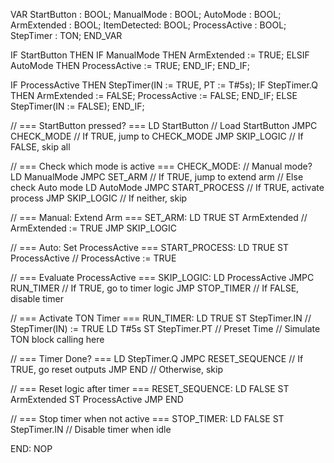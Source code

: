 VAR
    StartButton : BOOL;
    ManualMode  : BOOL;
    AutoMode    : BOOL;
    ArmExtended : BOOL;
    ItemDetected: BOOL;
    ProcessActive : BOOL;
    StepTimer   : TON;
END_VAR

IF StartButton THEN
    IF ManualMode THEN
        ArmExtended := TRUE;
    ELSIF AutoMode THEN
        ProcessActive := TRUE;
    END_IF;
END_IF;

IF ProcessActive THEN
    StepTimer(IN := TRUE, PT := T#5s);
    IF StepTimer.Q THEN
        ArmExtended := FALSE;
        ProcessActive := FALSE;
    END_IF;
ELSE
    StepTimer(IN := FALSE);
END_IF;

// === StartButton pressed? ===
LD StartButton         // Load StartButton
JMPC CHECK_MODE        // If TRUE, jump to CHECK_MODE
JMP SKIP_LOGIC         // If FALSE, skip all

// === Check which mode is active ===
CHECK_MODE:
// Manual mode?
LD ManualMode
JMPC SET_ARM           // If TRUE, jump to extend arm
// Else check Auto mode
LD AutoMode
JMPC START_PROCESS     // If TRUE, activate process
JMP SKIP_LOGIC         // If neither, skip

// === Manual: Extend Arm ===
SET_ARM:
LD TRUE
ST ArmExtended         // ArmExtended := TRUE
JMP SKIP_LOGIC

// === Auto: Set ProcessActive ===
START_PROCESS:
LD TRUE
ST ProcessActive       // ProcessActive := TRUE

// === Evaluate ProcessActive ===
SKIP_LOGIC:
LD ProcessActive
JMPC RUN_TIMER         // If TRUE, go to timer logic
JMP STOP_TIMER         // If FALSE, disable timer

// === Activate TON Timer ===
RUN_TIMER:
LD TRUE
ST StepTimer.IN        // StepTimer(IN) := TRUE
LD T#5s
ST StepTimer.PT        // Preset Time
// Simulate TON block calling here

// === Timer Done? ===
LD StepTimer.Q
JMPC RESET_SEQUENCE    // If TRUE, go reset outputs
JMP END                // Otherwise, skip

// === Reset logic after timer ===
RESET_SEQUENCE:
LD FALSE
ST ArmExtended
ST ProcessActive
JMP END

// === Stop timer when not active ===
STOP_TIMER:
LD FALSE
ST StepTimer.IN        // Disable timer when idle

END:
NOP
